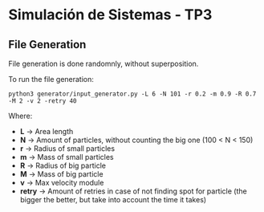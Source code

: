 # Simulación de Sistemas - TP3

## File Generation
File generation is done randomnly, without superposition.

To run the file generation:
```
python3 generator/input_generator.py -L 6 -N 101 -r 0.2 -m 0.9 -R 0.7 -M 2 -v 2 -retry 40
```

Where:
 - **L** -> Area length
 - **N** -> Amount of particles, without counting the big one (100 < N < 150)
 - **r** -> Radius of small particles
 - **m** -> Mass of small particles
 - **R** -> Radius of big particle
 - **M** -> Mass of big particle
 - **v** -> Max velocity module
 - **retry** -> Amount of retries in case of not finding spot for particle (the bigger the better, but take into account the time it takes)